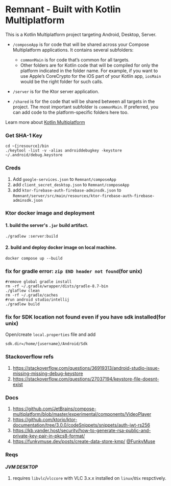 # Remnant - Built with Kotlin Multiplatform

This is a Kotlin Multiplatform project targeting Android, Desktop, Server.

* `/composeApp` is for code that will be shared across your Compose Multiplatform applications.
  It contains several subfolders:
    - `commonMain` is for code that’s common for all targets.
    - Other folders are for Kotlin code that will be compiled for only the platform indicated in the folder name.
      For example, if you want to use Apple’s CoreCrypto for the iOS part of your Kotlin app,
      `iosMain` would be the right folder for such calls.

* `/server` is for the Ktor server application.

* `/shared` is for the code that will be shared between all targets in the project.
  The most important subfolder is `commonMain`. If preferred, you can add code to the platform-specific folders here
  too.

Learn more about [Kotlin Multiplatform](https://www.jetbrains.com/help/kotlin-multiplatform-dev/get-started.html)

### Get SHA-1 Key

```shell
cd ~{jresource}/bin
./keytool -list -v -alias androiddebugkey -keystore ~/.android/debug.keystore
```

### Creds

1. Add `google-services.json` to `Remnant/composeApp`
2. add `client_secret_desktop.json` to `Remnant/composeApp`
3. add `ktor-firebase-auth-firebase-adminsdk.json` to
   `Remnant/server/src/main/resources/ktor-firebase-auth-firebase-adminsdk.json`

### Ktor docker image and deployment

#### 1. build the server's `.jar` build artifact.

```shell
./gradlew :server:build
```

#### 2. build and deploy docker image on local machine.

```shell
docker compose up --build
```

### fix for gradle error: `zip END header not found`(for unix)

```shell
#remove global gradle install
rm -rf ~/.gradle/wrapper/dists/gradle-8.7-bin
./glaflew clean
rm -rf ~/.gradle/caches
#run android studio/intellij
./gradlew build
```
### fix for SDK location not found even if you have sdk installed(for unix)
Open/create `local.properties` file and add
```shell
sdk.dir=/home/{username}/Android/Sdk
```

### Stackoverflow refs

1. https://stackoverflow.com/questions/36919313/android-studio-issue-missing-missing-debug-keystore
2. https://stackoverflow.com/questions/27037194/keystore-file-doesnt-exist

### Docs

1. https://github.com/JetBrains/compose-multiplatform/blob/master/experimental/components/VideoPlayer
2. https://github.com/ktorio/ktor-documentation/tree/3.0.0/codeSnippets/snippets/auth-jwt-rs256
3. https://kb.vander.host/security/how-to-generate-rsa-public-and-private-key-pair-in-pkcs8-format/
4. https://funkymuse.dev/posts/create-data-store-kmp/ [@FunkyMuse](https://github.com/FunkyMuse)

### Reqs

#### _JVM DESKTOP_

1. requires ```libvlc```/```vlccore``` with VLC 3.x.x installed on ```linux```/```OSx``` respctively.
